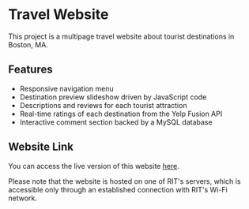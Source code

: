 # Travel Website 

This project is a multipage travel website about tourist destinations in Boston, MA. 

## Features

- Responsive navigation menu
- Destination preview slideshow driven by JavaScript code
- Descriptions and reviews for each tourist attraction 
- Real-time ratings of each destination from the Yelp Fusion API
- Interactive comment section backed by a MySQL database

## Website Link

You can access the live version of this website [here](http://solace.ist.rit.edu/~kjf5787/ISTE240/final/).

Please note that the website is hosted on one of RIT's servers, which is accessible only through an established connection with RIT's Wi-Fi network.